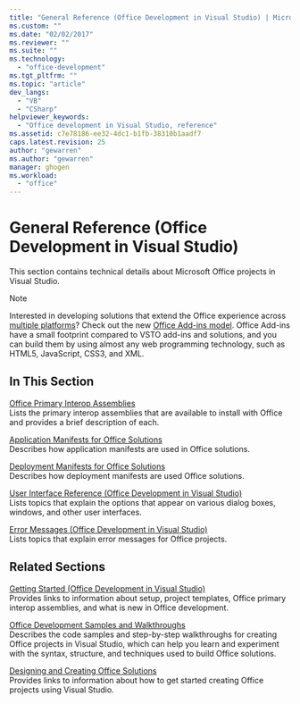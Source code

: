 ```yaml
---
title: "General Reference (Office Development in Visual Studio) | Microsoft Docs"
ms.custom: ""
ms.date: "02/02/2017"
ms.reviewer: ""
ms.suite: ""
ms.technology: 
  - "office-development"
ms.tgt_pltfrm: ""
ms.topic: "article"
dev_langs: 
  - "VB"
  - "CSharp"
helpviewer_keywords: 
  - "Office development in Visual Studio, reference"
ms.assetid: c7e78186-ee32-4dc1-b1fb-38310b1aadf7
caps.latest.revision: 25
author: "gewarren"
ms.author: "gewarren"
manager: ghogen
ms.workload: 
  - "office"
---
```

# General Reference (Office Development in Visual Studio)
  This section contains technical details about Microsoft Office projects in Visual Studio.  
  
> [!NOTE]  
>  Interested in developing solutions that extend the Office experience across [multiple platforms](https://dev.office.com/add-in-availability)? Check out the new [Office Add-ins model](https://dev.office.com/docs/add-ins/overview/office-add-ins). Office Add-ins have a small footprint compared to VSTO add-ins and solutions, and you can build them by using almost any web programming technology, such as HTML5, JavaScript, CSS3, and XML.  
  
## In This Section  
 [Office Primary Interop Assemblies](../vsto/office-primary-interop-assemblies.md)  
 Lists the primary interop assemblies that are available to install with Office and provides a brief description of each.  
  
 [Application Manifests for Office Solutions](../vsto/application-manifests-for-office-solutions.md)  
 Describes how application manifests are used in Office solutions.  
  
 [Deployment Manifests for Office Solutions](../vsto/deployment-manifests-for-office-solutions.md)  
 Describes how deployment manifests are used Office solutions.  
  
 [User Interface Reference &#40;Office Development in Visual Studio&#41;](../vsto/user-interface-reference-office-development-in-visual-studio.md)  
 Lists topics that explain the options that appear on various dialog boxes, windows, and other user interfaces.  
  
 [Error Messages &#40;Office Development in Visual Studio&#41;](../vsto/error-messages-office-development-in-visual-studio.md)  
 Lists topics that explain error messages for Office projects.  
  
## Related Sections  
 [Getting Started &#40;Office Development in Visual Studio&#41;](../vsto/getting-started-office-development-in-visual-studio.md)  
 Provides links to information about setup, project templates, Office primary interop assemblies, and what is new in Office development.  
  
 [Office Development Samples and Walkthroughs](../vsto/office-development-samples-and-walkthroughs.md)  
 Describes the code samples and step-by-step walkthroughs for creating Office projects in Visual Studio, which can help you learn and experiment with the syntax, structure, and techniques used to build Office solutions.  
  
 [Designing and Creating Office Solutions](../vsto/designing-and-creating-office-solutions.md)  
 Provides links to information about how to get started creating Office projects using Visual Studio.  
  
  